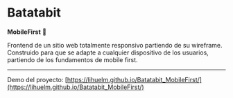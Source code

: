 # Batatabit

**MobileFirst**   📲

Frontend de un sitio web totalmente responsivo partiendo de su wireframe. Construido para que se adapte a cualquier dispositivo de los usuarios, partiendo de los fundamentos de mobile first.



------------

Demo del proyecto: [https://lihuelm.github.io/Batatabit_MobileFirst/](https://lihuelm.github.io/Batatabit_MobileFirst/)
